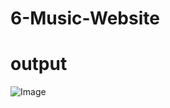 # 6-Music-Website

# output 

![Image](https://github.com/user-attachments/assets/60ce1d07-ebd4-4950-8621-2f8485934340)
